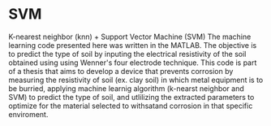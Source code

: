 # SVM
K-nearest neighbor (knn) + Support Vector Machine (SVM)
The machine learning code presented here was written in the MATLAB. The objective is to predict the type of soil by inputing the electrical resistivity of the soil obtained using using Wenner's four electrode technique. This code is part of a thesis that aims to develop a device that prevents corrosion by measuring the resistivity of soil (ex. clay soil) in which metal equipment is to be burried, applying machine learnig algorithm (k-nearst neighbor and SVM) to predict the type of soil, and utlilizing the extracted parameters to optimize for the material selected to withsatand corrosion in that specific enviroment. 
